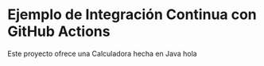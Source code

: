 # Ejemplo de Integración Continua con GitHub Actions

Este proyecto ofrece una Calculadora hecha en Java
hola

